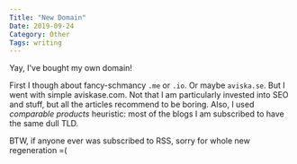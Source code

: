 ```yaml
---
Title: "New Domain"
Date: 2019-09-24
Category: Other
Tags: writing
---
```


Yay, I've bought my own domain! 

First I though about fancy-schmancy `.me` or `.io`. Or maybe `aviska.se`. But I went with simple aviskase.com. Not that I am particularly invested into SEO and stuff, but all the articles recommend to be boring. Also, I used _comparable products_ heuristic: most of the blogs I am subscribed to have the same dull TLD.

BTW, if anyone ever was subscribed to RSS, sorry for whole new regeneration =(



